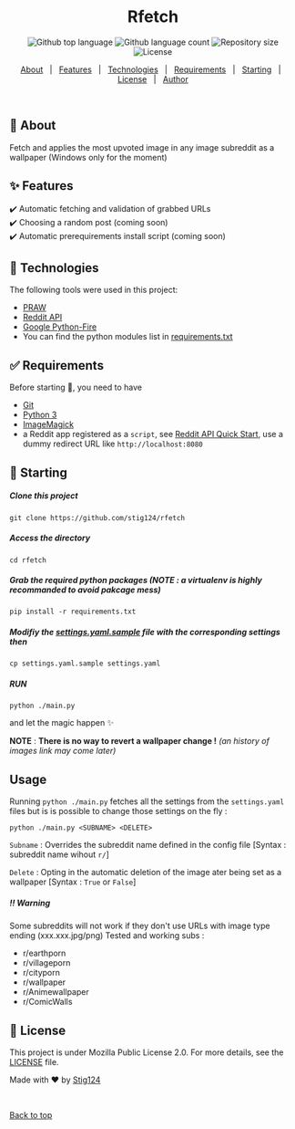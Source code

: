   <!-- <a href="https://rfetch.netlify.app">Demo</a> -->
</div>

<h1 align="center">Rfetch</h1>

<p align="center">
  <img alt="Github top language" src="https://img.shields.io/github/languages/top/stig124/rfetch?color=56BEB8">

  <img alt="Github language count" src="https://img.shields.io/github/languages/count/stig124/rfetch?color=56BEB8">

  <img alt="Repository size" src="https://img.shields.io/github/repo-size/stig124/rfetch?color=56BEB8">

  <img alt="License" src="https://img.shields.io/github/license/stig124/rfetch?color=56BEB8">

  <!-- <img alt="Github issues" src="https://img.shields.io/github/issues/stig124/rfetch?color=56BEB8" /> -->

  <!-- <img alt="Github forks" src="https://img.shields.io/github/forks/stig124/rfetch?color=56BEB8" /> -->

  <!-- <img alt="Github stars" src="https://img.shields.io/github/stars/stig124/rfetch?color=56BEB8" /> -->
</p>

<!-- Status -->

<!-- <h4 align="center">
	🚧  Rfetch 🚀 Under construction...  🚧
</h4>

<hr> -->

<p align="center">
  <a href="#dart-about">About</a> &#xa0; | &#xa0;
  <a href="#sparkles-features">Features</a> &#xa0; | &#xa0;
  <a href="#rocket-technologies">Technologies</a> &#xa0; | &#xa0;
  <a href="#white_check_mark-requirements">Requirements</a> &#xa0; | &#xa0;
  <a href="#checkered_flag-starting">Starting</a> &#xa0; | &#xa0;
  <a href="#memo-license">License</a> &#xa0; | &#xa0;
  <a href="https://github.com/stig124" target="_blank">Author</a>
</p>

<br>

## :dart: About ##

Fetch and applies the most upvoted image in any image subreddit as a wallpaper (Windows only for the moment)

## :sparkles: Features ##

:heavy_check_mark: Automatic fetching and validation of grabbed URLs\
:heavy_check_mark: Choosing a random post (coming soon)\
:heavy_check_mark: Automatic prerequirements install script (coming soon)

## :rocket: Technologies ##

The following tools were used in this project:

- [PRAW](https://github.com/adrn/pyraw)
- [Reddit API](https://www.reddit.com/dev/api)
- [Google Python-Fire](https://github.com/google/python-fire)
- You can find the python modules list in [requirements.txt](./requirements.txt)

## :white_check_mark: Requirements ##

Before starting :checkered_flag:, you need to have

- [Git](https://git-scm.com)
- [Python 3](https://python.org)
- [ImageMagick](https://imagemagick.org/script/download.php)
- a Reddit app registered as a `script`, see [Reddit API Quick Start](https://github.com/reddit-archive/reddit/wiki/OAuth2-Quick-Start-Example#first-steps), use a dummy redirect URL like `http://localhost:8080`

## :checkered_flag: Starting ##

##### Clone this project #####

```shell
git clone https://github.com/stig124/rfetch
```

##### Access the directory #####

```shell
cd rfetch
```

##### Grab the required python packages *(NOTE : a virtualenv is highly recommanded to avoid pakcage mess)* #####

```shell
pip install -r requirements.txt
```

##### Modifiy the [settings.yaml.sample](./settings.yaml.sample) file with the corresponding settings then #####

```shell
cp settings.yaml.sample settings.yaml
```

##### RUN #####

```shell
python ./main.py
```

and let the magic happen :sparkles:

__NOTE__ : **There is no way to revert a wallpaper change !** *(an history of images link may come later)*

## Usage ##

Running `python ./main.py` fetches all the settings from the `settings.yaml` files but is is possible to change those settings on the fly :

```shell
python ./main.py <SUBNAME> <DELETE>
```

`Subname` :
Overrides the subreddit name defined in the config file [Syntax : subreddit name wihout `r/`]

`Delete` :
Opting in the automatic deletion of the image ater being set as a wallpaper [Syntax : `True` or `False`]

##### :bangbang: Warning

Some subreddits will not work if they don't use URLs with image type ending (xxx.xxx.jpg/png)
Tested and working subs :

- r/earthporn
- r/villageporn
- r/cityporn
- r/wallpaper
- r/Animewallpaper
- r/ComicWalls

## :memo: License ##

This project is under Mozilla Public License 2.0. For more details, see the [LICENSE](./LICENSE) file.

Made with :heart: by <a href="https://github.com/stig124" target="_blank">Stig124</a>

&#xa0;

<a href="#top">Back to top</a>
